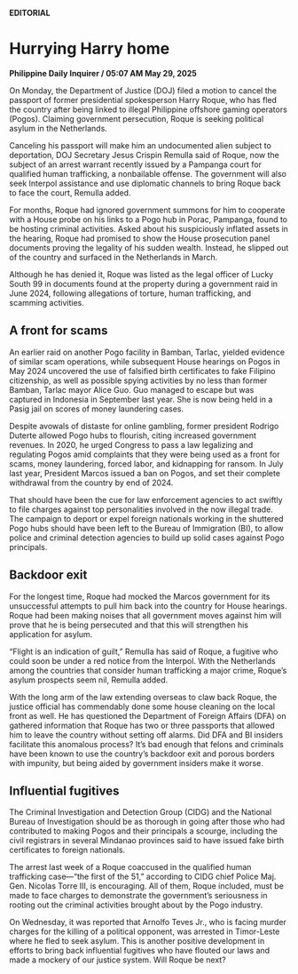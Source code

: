 **EDITORIAL**

# Hurrying Harry home

****Philippine Daily Inquirer / 05:07 AM May 29, 2025****

On Monday, the Department of Justice (DOJ) filed a motion to cancel the passport of former presidential spokesperson Harry Roque, who has fled the country after being linked to illegal Philippine offshore gaming operators (Pogos). Claiming government persecution, Roque is seeking political asylum in the Netherlands.

Canceling his passport will make him an undocumented alien subject to deportation, DOJ Secretary Jesus Crispin Remulla said of Roque, now the subject of an arrest warrant recently issued by a Pampanga court for qualified human trafficking, a nonbailable offense. The government will also seek Interpol assistance and use diplomatic channels to bring Roque back to face the court, Remulla added.

For months, Roque had ignored government summons for him to cooperate with a House probe on his links to a Pogo hub in Porac, Pampanga, found to be hosting criminal activities. Asked about his suspiciously inflated assets in the hearing, Roque had promised to show the House prosecution panel documents proving the legality of his sudden wealth. Instead, he slipped out of the country and surfaced in the Netherlands in March.

Although he has denied it, Roque was listed as the legal officer of Lucky South 99 in documents found at the property during a government raid in June 2024, following allegations of torture, human trafficking, and scamming activities.

## A front for scams

An earlier raid on another Pogo facility in Bamban, Tarlac, yielded evidence of similar scam operations, while subsequent House hearings on Pogos in May 2024 uncovered the use of falsified birth certificates to fake Filipino citizenship, as well as possible spying activities by no less than former Bamban, Tarlac mayor Alice Guo. Guo managed to escape but was captured in Indonesia in September last year. She is now being held in a Pasig jail on scores of money laundering cases.

Despite avowals of distaste for online gambling, former president Rodrigo Duterte allowed Pogo hubs to flourish, citing increased government revenues. In 2020, he urged Congress to pass a law legalizing and regulating Pogos amid complaints that they were being used as a front for scams, money laundering, forced labor, and kidnapping for ransom. In July last year, President Marcos issued a ban on Pogos, and set their complete withdrawal from the country by end of 2024.

That should have been the cue for law enforcement agencies to act swiftly to file charges against top personalities involved in the now illegal trade. The campaign to deport or expel foreign nationals working in the shuttered Pogo hubs should have been left to the Bureau of Immigration (BI), to allow police and criminal detection agencies to build up solid cases against Pogo principals.

## Backdoor exit

For the longest time, Roque had mocked the Marcos government for its unsuccessful attempts to pull him back into the country for House hearings. Roque had been making noises that all government moves against him will prove that he is being persecuted and that this will strengthen his application for asylum.

“Flight is an indication of guilt,” Remulla has said of Roque, a fugitive who could soon be under a red notice from the Interpol. With the Netherlands among the countries that consider human trafficking a major crime, Roque’s asylum prospects seem nil, Remulla added.

With the long arm of the law extending overseas to claw back Roque, the justice official has commendably done some house cleaning on the local front as well. He has questioned the Department of Foreign Affairs (DFA) on gathered information that Roque has two or three passports that allowed him to leave the country without setting off alarms. Did DFA and BI insiders facilitate this anomalous process? It’s bad enough that felons and criminals have been known to use the country’s backdoor exit and porous borders with impunity, but being aided by government insiders make it worse.

## Influential fugitives

The Criminal Investigation and Detection Group (CIDG) and the National Bureau of Investigation should be as thorough in going after those who had contributed to making Pogos and their principals a scourge, including the civil registrars in several Mindanao provinces said to have issued fake birth certificates to foreign nationals.

The arrest last week of a Roque coaccused in the qualified human trafficking case—“the first of the 51,” according to CIDG chief Police Maj. Gen. Nicolas Torre III, is encouraging. All of them, Roque included, must be made to face charges to demonstrate the government’s seriousness in rooting out the criminal activities brought about by the Pogo industry.

On Wednesday, it was reported that Arnolfo Teves Jr., who is facing murder charges for the killing of a political opponent, was arrested in Timor-Leste where he fled to seek asylum. This is another positive development in efforts to bring back influential fugitives who have flouted our laws and made a mockery of our justice system. Will Roque be next?